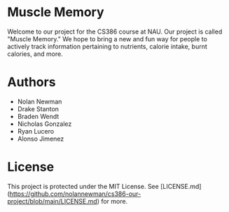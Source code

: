 # Muscle Memory 
Welcome to our project for the CS386 course at NAU. Our project is called "Muscle Memory."
We hope to bring a new and fun way for people to actively track information pertaining to 
nutrients, calorie intake, burnt calories, and more.

# Authors
* Nolan Newman
* Drake Stanton
* Braden Wendt
* Nicholas Gonzalez
* Ryan Lucero
* Alonso Jimenez

# License
This project is protected under the MIT License. See [LICENSE.md] (https://github.com/nolannewman/cs386-our-project/blob/main/LICENSE.md) for more.
